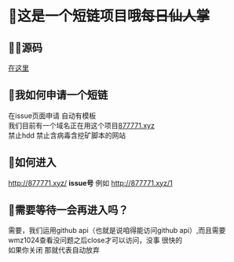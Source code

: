 # 🌵这是一个短链项目哦~~每日仙人掌~~
## 🧑‍💻源码
[在这里](https://github.com/nelsontky/gh-pages-url-shortener)
## 💁我如何申请一个短链
在issue页面申请 自动有模板  
我们目前有一个域名正在用这个项目[877771.xyz](https://877771.xyz)  
禁止hdd 禁止含病毒含挖矿脚本的网站  
## 🎫如何进入
http://877771.xyz/ **issue号**
例如 http://877771.xyz/1
## 🫴需要等待一会再进入吗？
需要，我们运用github api（也就是说咱得能访问github api）,而且需要wmz1024查看没问题之后close才可以访问，没事 很快的  
如果你关闭 那就代表自动放弃
